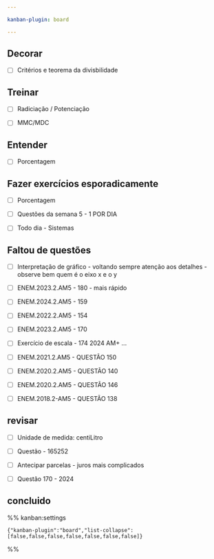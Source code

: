 ```yaml
---

kanban-plugin: board

---
```


## Decorar

- [ ] Critérios e teorema da divisbilidade


## Treinar

- [ ] Radiciação / Potenciação
- [ ] MMC/MDC


## Entender

- [ ] Porcentagem


## Fazer exercícios esporadicamente

- [ ] Porcentagem
- [ ] Questões da semana 5 - 1 POR DIA
- [ ] Todo dia - Sistemas


## Faltou de questões

- [ ] Interpretação de gráfico - voltando sempre atenção aos detalhes - observe bem quem é o eixo x e o y
- [ ] ENEM.2023.2.AM5 - 180 - mais rápido
- [ ] ENEM.2024.2.AM5 - 159
- [ ] ENEM.2022.2.AM5 - 154
- [ ] ENEM.2023.2.AM5 - 170
- [ ] Exercício de escala - 174  2024 AM+ ...
- [ ] ENEM.2021.2.AM5 - QUESTÃO 150
- [ ] ENEM.2020.2.AM5 - QUESTÃO 140
- [ ] ENEM.2020.2.AM5 - QUESTÃO 146
- [ ] ENEM.2018.2-AM5 - QUESTÃO 138


## revisar

- [ ] Unidade de medida: centiLitro
- [ ] Questão - 165252
- [ ] Antecipar parcelas - juros mais complicados
- [ ] Questão 170 - 2024


## concluido





%% kanban:settings
```
{"kanban-plugin":"board","list-collapse":[false,false,false,false,false,false,false]}
```
%%